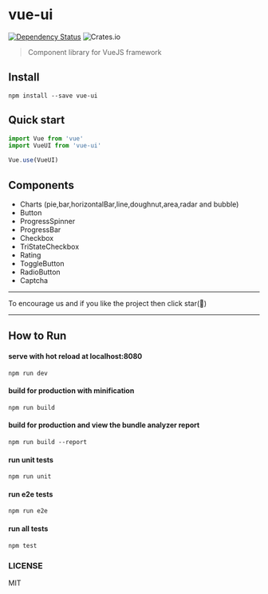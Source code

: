 # vue-ui
[![Dependency Status][daviddm-image]][daviddm-url] ![Crates.io](https://img.shields.io/github/license/mashape/apistatus.svg)

> Component library for VueJS framework

## Install

``` shell
npm install --save vue-ui
```

## Quick start
``` javascript
import Vue from 'vue'
import VueUI from 'vue-ui'

Vue.use(VueUI)
```

## Components

- Charts (pie,bar,horizontalBar,line,doughnut,area,radar and bubble)
- Button
- ProgressSpinner
- ProgressBar
- Checkbox
- TriStateCheckbox
- Rating
- ToggleButton
- RadioButton
- Captcha

<hr/>

To encourage us and if you like the project then click star(💫)
<hr/>

## How to Run

#### serve with hot reload at localhost:8080
``` shell
npm run dev
```

#### build for production with minification
``` shell
npm run build
```

#### build for production and view the bundle analyzer report
``` shell
npm run build --report
```

#### run unit tests
``` shell
npm run unit
```

#### run e2e tests
``` shell
npm run e2e
```

#### run all tests
``` shell
npm test
```

### LICENSE
MIT

[daviddm-image]: https://david-dm.org/sudheerj/vue-ui.svg?theme=shields.io
[daviddm-url]: https://david-dm.org/sudheerj/vue-ui
